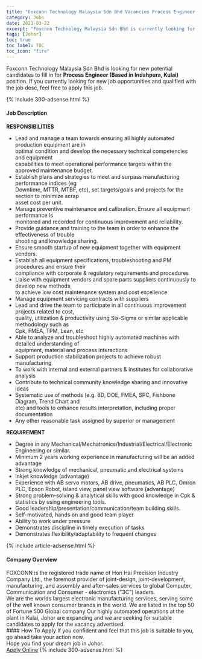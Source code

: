 ```yaml
---
title: "Foxconn Technology Malaysia Sdn Bhd Vacancies Process Engineer (Based in Indahpura, Kulai)" 
category: Jobs 
date: 2021-03-22 
excerpt: "Foxconn Technology Malaysia Sdn Bhd is currently looking for suitable person to fill in the Process Engineer (Based in Indahpura, Kulai) which based in Johor" 
tags: [Johor] 
toc: true 
toc_label: TOC 
toc_icon: "fire" 
--- 
```


<p>Foxconn Technology Malaysia Sdn Bhd is looking for new potential candidates to fill in for <b>Process Engineer (Based in Indahpura, Kulai)</b> position. If you currently looking for new job opportunities and qualified with the job desc, feel free to apply this job.
</p>{% include 300-adsense.html %} 
<div><div><h4>Job Description</h4></div><div><div><span><div><div><div><strong>RESPONSIBILITIES</strong></div><ul><li>Lead and manage a team towards ensuring all highly automated production equipment are in<br>optimal condition and develop the necessary technical competencies and equipment<br>capabilities to meet operational performance targets within the approved maintenance budget.</li><li>Establish plans and strategies to meet and surpass manufacturing performance indices (eg<br>Downtime, MTTR, MTBF, etc), set targets/goals and projects for the section to minimize scrap<br>asset cost per unit.</li><li>Manage preventive maintenance and calibration. Ensure all equipment performance is<br>monitored and recorded for continuous improvement and reliability.</li><li>Provide guidance and training to the team in order to enhance the effectiveness of trouble<br>shooting and knowledge sharing.</li><li>Ensure smooth startup of new equipment together with equipment vendors.</li><li>Establish all equipment specifications, troubleshooting and PM procedures and ensure their<br>compliance with corporate &amp; regulatory requirements and procedures</li><li>Liaise with equipment vendors and spare parts suppliers continuously to develop new methods<br>to achieve low cost maintenance system and cost excellence</li><li>Manage equipment servicing contracts with suppliers</li><li>Lead and drive the team to participate in all continuous improvement projects related to cost,<br>quality, utilization &amp; productivity using Six-Sigma or similar applicable methodology such as<br>Cpk, FMEA, TPM, Lean, etc</li><li>Able to analyze and troubleshoot highly automated machines with detailed understanding of<br>equipment, material and process interactions</li><li>Support production stabilization projects to achieve robust manufacturing</li><li>To work with internal and external partners &amp; institutes for collaborative analysis</li><li>Contribute to technical community knowledge sharing and innovative ideas</li><li>Systematic use of methods (e.g. 8D, DOE, FMEA, SPC, Fishbone Diagram, Trend Chart and<br>etc) and tools to enhance results interpretation, including proper documentation</li><li>Any other reasonable task assigned by superior or management</li></ul></div><div><strong>REQUIREMENT</strong></div><ul><li>Degree in any Mechanical/Mechatronics/Industrial/Electrical/Electronic Engineering or similar.</li><li>Minimum 2 years working experience in manufacturing will be an added advantage</li><li>Strong knowledge of mechanical, pneumatic and electrical systems</li><li>Inkjet knowledge (advantage)</li><li>Experience with AB servo motors, AB drive, pneumatics, AB PLC, Omron<br>PLC, Epson Robot, island view, panel view software (advantage)</li><li>Strong problem-solving &amp; analytical skills with good knowledge in Cpk &amp;<br>statistics by using engineering tools.</li><li>Good leadership/presentation/communication/team building skills.</li><li>Self-motivated, hands on and good team player</li><li>Ability to work under pressure</li><li>Demonstrates discipline in timely execution of tasks</li><li>Demonstrates flexibility/adaptability to frequent changes</li></ul></div></span></div></div></div> 
{% include article-adsense.html %} 
<div><div><h4>Company Overview</h4></div><div><div><span><div><div>
	FOXCONN is the registered trade name of Hon Hai Precision Industry Company Ltd., the foremost provider of joint-design, joint-development, manufacturing, and assembly and after-sales services to global Computer, Communication and Consumer - electronics ("3C") leaders.</div>
<div>
	We are&#160;the worlds largest electronic manufacturing services, serving some of the&#160;well known consumer brands in the world. We are listed&#160;in the&#160;top 50 of&#160;Fortune&#160;500 Global&#160;company Our highly automated operations at the plant in Kulai, Johor&#160;are expanding and we are seeking for&#160;suitable candidates to apply for the vacancy advertised.</div></div></span></div></div></div> 
#### How To Apply 
If you confident and feel that this job is suitable to you, go ahead take your action now. <br/> 
Hope you find your dream job in Johor. <br/> 
<a href="https://www.jobstreet.com.my/en/job/process-engineer-based-in-indahpura-kulai-4513631?jobId=jobstreet-my-job-4513631&" class="btn btn--info" target="_blank" rel="nofollow noopenner">Apply Online</a> 
{% include 300-adsense.html %} 